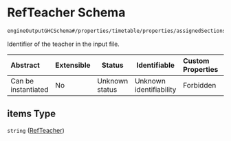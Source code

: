 # RefTeacher Schema

```txt
engineOutputGHCSchema#/properties/timetable/properties/assignedSections/items/properties/sessionsAssigned/items/properties/refTeachers/items
```

Identifier of the teacher in the input file.


| Abstract            | Extensible | Status         | Identifiable            | Custom Properties | Additional Properties | Access Restrictions | Defined In                                                                     |
| :------------------ | ---------- | -------------- | ----------------------- | :---------------- | --------------------- | ------------------- | ------------------------------------------------------------------------------ |
| Can be instantiated | No         | Unknown status | Unknown identifiability | Forbidden         | Allowed               | none                | [ghcOutput.schema.json\*](../out/ghcOutput.schema.json "open original schema") |

## items Type

`string` ([RefTeacher](ghcoutput-properties-generatedjsontimetable-properties-assignedsections-assignedsection-properties-sessionsassigned-sessionassigned-properties-refteachers-refteacher.md))
